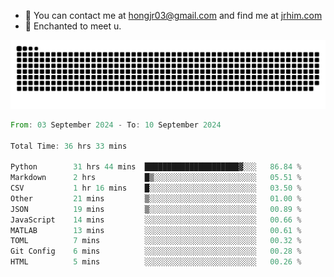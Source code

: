 - 📧 You can contact me at hongjr03@gmail.com and find me at [jrhim.com](https://jrhim.com/)
- 💜 Enchanted to meet u.

![snake_animation](https://raw.githubusercontent.com/hongjr03/hongjr03/output/github-contribution-grid-snake.svg)

<!--START_SECTION:waka-->

```rust
From: 03 September 2024 - To: 10 September 2024

Total Time: 36 hrs 33 mins

Python        31 hrs 44 mins  █████████████████████▓░░░   86.84 %
Markdown      2 hrs           █▒░░░░░░░░░░░░░░░░░░░░░░░   05.51 %
CSV           1 hr 16 mins    █░░░░░░░░░░░░░░░░░░░░░░░░   03.50 %
Other         21 mins         ▒░░░░░░░░░░░░░░░░░░░░░░░░   01.00 %
JSON          19 mins         ▒░░░░░░░░░░░░░░░░░░░░░░░░   00.89 %
JavaScript    14 mins         ░░░░░░░░░░░░░░░░░░░░░░░░░   00.66 %
MATLAB        13 mins         ░░░░░░░░░░░░░░░░░░░░░░░░░   00.61 %
TOML          7 mins          ░░░░░░░░░░░░░░░░░░░░░░░░░   00.32 %
Git Config    6 mins          ░░░░░░░░░░░░░░░░░░░░░░░░░   00.28 %
HTML          5 mins          ░░░░░░░░░░░░░░░░░░░░░░░░░   00.26 %
```

<!--END_SECTION:waka-->
